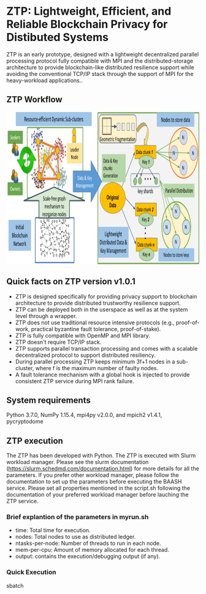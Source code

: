 # ZTP: Lightweight, Efficient, and Reliable Blockchain Privacy for Distibuted Systems
ZTP is an early prototype, designed with a lightweight decentralized parallel processing protocol fully compatible with MPI and the distributed-storage architecture to provide blockchain-like distributed resilience support while avoiding the conventional TCP/IP stack through the support of MPI for the heavy-workload applications..

## ZTP Workflow
<img src="https://github.com/aalmamuncse/ztp/blob/main/ztp-wf.png" width="800" height="400">


## Quick facts on ZTP version v1.0.1
* ZTP is designed specifically for providing privacy support to blockchain architecture to provide distributed trustworthy resilience support.
* ZTP can be deployed both in the userspace as well as at the system level through a wrapper.
* ZTP does not use traditional resource intensive protocols (e.g., proof-of-work, practical byzantine fault tolerance, proof-of-stake).
* ZTP is fully compatible with OpenMP and MPI library.
* ZTP doesn't require TCP/IP stack.
* ZTP supports parallel transaction processing and comes with a scalable decentralized protocol to support distributed resiliency.
* During parallel processing ZTP keeps minimum 3f+1 nodes in a sub-cluster, where f is the maximum number of faulty nodes.
* A fault tolerance mechanism with a global hook is injected to provide consistent ZTP service during MPI rank failure.


## System requirements
Python 3.7.0, NumPy 1.15.4, mpi4py v2.0.0, and mpich2 v1.4.1, pycryptodome


## ZTP execution
The ZTP has been developed with Python. The ZTP is executed with Slurm workload manager. Please see the slurm documentation (https://slurm.schedmd.com/documentation.html) for more details for all the parameters. If you prefer other workload manager, please follow the documentation to set up the parameters before executing the BAASH service.
Please set all properties mentioned in the script.sh following the documentation of your preferred workload manager before lauching the ZTP service.

### Brief explantion of the parameters in myrun.sh
 * time: Total time for execution.
 * nodes: Total nodes to use as distributed ledger.
 * ntasks-per-node: Number of threads to run in each node.
 * mem-per-cpu: Amount of memory allocated for each thread.
 * output: contains the execution/debugging output (if any).

### Quick Execution 
sbatch <script>.sh

## ZTP documentation
We have provided detailed inline comments for all the non-trivial code blocks in the code.

